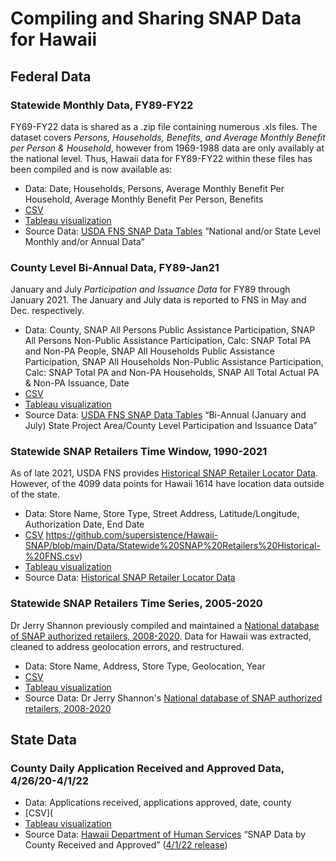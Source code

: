 # Compiling and Sharing SNAP Data for Hawaii

## Federal Data

### Statewide Monthly Data, FY89-FY22
FY69-FY22 data is shared as a .zip file containing numerous .xls files. 
The dataset covers *Persons, Households, Benefits, and Average Monthly Benefit per Person & Household*, however from 1969-1988 data are only availably at the national level. 
Thus, Hawaii data for FY89-FY22 within these files has been compiled and is now available as:

- Data: Date, Households, Persons, Average Monthly Benefit Per Household, Average Monthly Benefit Per Person, Benefits
- [CSV](https://github.com/supersistence/Hawaii-SNAP/blob/main/Data/Statewide%20Monthly%20SNAP%20FY%2089-22.csv)
- [Tableau visualization](https://public.tableau.com/shared/R27B9YKPC?:display_count=n&:origin=viz_share_link)
- Source Data: [USDA FNS SNAP Data Tables](https://www.fns.usda.gov/pd/supplemental-nutrition-assistance-program-snap) “National and/or State Level Monthly and/or Annual Data”

### County Level Bi-Annual Data, FY89-Jan21
January and July *Participation and Issuance Data* for FY89 through January 2021.
The January and July data is reported to FNS in May and Dec. respectively.

- Data: County, SNAP All Persons Public Assistance Participation, SNAP All Persons Non-Public Assistance Participation, Calc: SNAP Total PA and Non-PA People, SNAP All Households Public Assistance Participation, SNAP All Households Non-Public Assistance Participation, Calc: SNAP Total PA and Non-PA Households, SNAP All Total Actual PA & Non-PA Issuance, Date
- [CSV](https://github.com/supersistence/Hawaii-SNAP/blob/main/Data/County%20Bi-Annual%20SNAP%2089-21.csv)
- [Tableau visualization](https://public.tableau.com/shared/QTTSR946K?:display_count=n&:origin=viz_share_link)
- Source Data: [USDA FNS SNAP Data Tables](https://www.fns.usda.gov/pd/supplemental-nutrition-assistance-program-snap) “Bi-Annual (January and July) State Project Area/County Level Participation and Issuance Data”


### Statewide SNAP Retailers Time Window, 1990-2021
As of late 2021, USDA FNS provides [Historical SNAP Retailer Locator Data](https://www.fns.usda.gov/snap/retailer/historicaldata). However, of the 4099 data points for Hawaii 1614 have location data outside of the state. 
- Data: Store Name, Store Type, Street Address, Latitude/Longitude, Authorization Date, End Date
- [CSV](https://github.com/supersistence/Hawaii-SNAP/blob/main/Data/County%20Weekly%20Applications%204:2020-3:2022.csv)
https://github.com/supersistence/Hawaii-SNAP/blob/main/Data/Statewide%20SNAP%20Retailers%20Historical-%20FNS.csv)
- [Tableau visualization](https://public.tableau.com/shared/X8WPDN7WP?:display_count=n&:origin=viz_share_link)
- Source Data: [Historical SNAP Retailer Locator Data](https://www.fns.usda.gov/snap/retailer/historicaldata)


### Statewide SNAP Retailers Time Series, 2005-2020
Dr Jerry Shannon previously compiled and maintained a [National database of SNAP authorized retailers, 2008-2020]((https://github.com/jshannon75/snap_retailers)).
Data for Hawaii was extracted, cleaned to address geolocation errors, and restructured.
- Data: Store Name, Address, Store Type, Geolocation, Year
- [CSV](https://github.com/supersistence/Hawaii-SNAP/blob/main/Data/Statewide%20SNAP%20Retailer%20Locations%202005-2020.csv)
- [Tableau visualization](https://public.tableau.com/shared/CRTRFNQ8F?:display_count=n&:origin=viz_share_link)
- Source Data: Dr Jerry Shannon's [National database of SNAP authorized retailers, 2008-2020](https://github.com/jshannon75/snap_retailers)


## State Data

### County Daily Application Received and Approved Data, 4/26/20-4/1/22
- Data: Applications received, applications approved, date, county
- [CSV](
- [Tableau visualization](https://public.tableau.com/views/Book2_16192056206960/SNAPLocations?:language=en-US&publish=yes&:display_count=n&:origin=viz_share_link)
- Source Data: [Hawaii Department of Human Services](https://humanservices.hawaii.gov/communications/) “SNAP Data by County Received and Approved” ([4/1/22 release](https://humanservices.hawaii.gov/wp-content/uploads/2022/04/SNAP-Data-4.1.22.xlsx))
